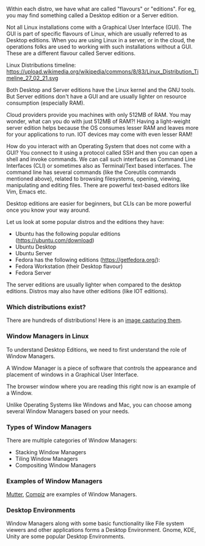 Within each distro, we have what are called "flavours" or "editions". For eg, you may find something called a Desktop edition or a Server edition.

Not all Linux installations come with a Graphical User Interface (GUI). The GUI is part of specific flavours of Linux, which are usually referred to as Desktop editions. When you are using Linux in a server, or in the cloud, the operations folks are used to working with such installations without a GUI. These are a different flavour called Server editions.

Linux Distributions timeline: https://upload.wikimedia.org/wikipedia/commons/8/83/Linux_Distribution_Timeline_27_02_21.svg

Both Desktop and Server editions have the Linux kernel and the GNU tools. But Server editions don't have a GUI and are usually lighter on resource consumption (especially RAM).

Cloud providers provide you machines with only 512MB of RAM. You may wonder, what can you do with just 512MB of RAM?! Having a light-weight server edition helps because the OS consumes lesser RAM and leaves more for your applications to run. IOT devices may come with even lesser RAM!

How do you interact with an Operating System that does not come with a GUI? You connect to it using a protocol called SSH and then you can open a shell and invoke commands. We can call such interfaces as Command Line Interfaces (CLI) or sometimes also as Terminal/Text based interfaces. The command line has several commands (like the Coreutils commands mentioned above), related to browsing filesystems, opening, viewing, manipulating and editing files. There are powerful text-based editors like Vim, Emacs etc.

Desktop editions are easier for beginners, but CLIs can be more powerful once you know your way around.

Let us look at some popular distros and the editions they have:

- Ubuntu has the following popular editions (https://ubuntu.com/download)
- Ubuntu Desktop
- Ubuntu Server
- Fedora has the following editions (https://getfedora.org/):
- Fedora Workstation (their Desktop flavour)
- Fedora Server

The server editions are usually lighter when compared to the desktop editions. Distros may also have other editions (like IOT editions).

### Which distributions exist?

There are hundreds of distributions! Here is an [image capturing them](https://upload.wikimedia.org/wikipedia/commons/1/1b/Linux_Distribution_Timeline.svg).

### Window Managers in Linux

To understand Desktop Editions, we need to first understand the role of Window Managers.

A Window Manager is a piece of software that controls the appearance and placement of windows in a Graphical User Interface.

The browser window where you are reading this right now is an example of a Window.

Unlike Operating Systems like Windows and Mac, you can choose among several Window Managers based on your needs.

### Types of Window Managers

There are multiple categories of Window Managers:

- Stacking Window Managers
- Tiling Window Managers
- Compositing Window Managers

### Examples of Window Managers

[Mutter](https://en.wikipedia.org/wiki/Mutter_\(software\)), [Compiz](https://en.wikipedia.org/wiki/Compiz) are examples of Window Managers.

### Desktop Environments

Window Managers along with some basic functionality like File system viewers and other applications forms a Desktop Environment. Gnome, KDE, Unity are some popular Desktop Environments.